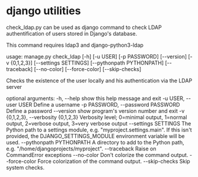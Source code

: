 # django utilities
check_ldap.py can be used as django command to check LDAP authentification of users stored in Django's database.

This command requires ldap3 and  django-python3-ldap 

usage: manage.py check_ldap [-h] [-u USER] [-p PASSWORD] [--version]
                            [-v {0,1,2,3}] [--settings SETTINGS]
                            [--pythonpath PYTHONPATH] [--traceback]
                            [--no-color] [--force-color] [--skip-checks]

Checks the existence of the user locally and his authentication via the LDAP
server

optional arguments:
  -h, --help            show this help message and exit
  -u USER, --user USER  Define a username
  -p PASSWORD, --password PASSWORD
                        Define a password
  --version             show program's version number and exit
  -v {0,1,2,3}, --verbosity {0,1,2,3}
                        Verbosity level; 0=minimal output, 1=normal output,
                        2=verbose output, 3=very verbose output
  --settings SETTINGS   The Python path to a settings module, e.g.
                        "myproject.settings.main". If this isn't provided, the
                        DJANGO_SETTINGS_MODULE environment variable will be
                        used.
  --pythonpath PYTHONPATH
                        A directory to add to the Python path, e.g.
                        "/home/djangoprojects/myproject".
  --traceback           Raise on CommandError exceptions
  --no-color            Don't colorize the command output.
  --force-color         Force colorization of the command output.
  --skip-checks         Skip system checks.
